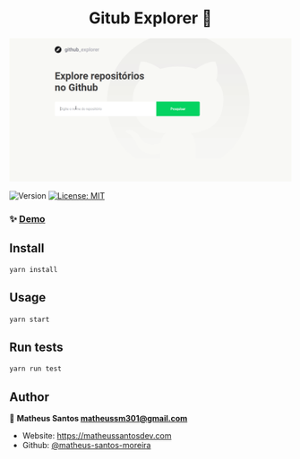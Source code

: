 <h1 align="center">Gitub Explorer 🧭</h1>
<p align="center">
<img alt="Github Explorer" src="./.github/githubexplorer.gif"/>
</P>
<p>
  <img alt="Version" src="https://img.shields.io/badge/version-0.1.0-blue.svg?cacheSeconds=2592000" />
  <a href="#" target="_blank">
    <img alt="License: MIT" src="https://img.shields.io/badge/License-MIT-yellow.svg" />
  </a>
</p>


### ✨ [Demo](https://githubexplorer-gostack.netlify.app)

## Install

```sh
yarn install
```

## Usage

```sh
yarn start
```

## Run tests

```sh
yarn run test
```

## Author

👤 **Matheus Santos <matheussm301@gmail.com>**

* Website: https://matheussantosdev.com
* Github: [@matheus-santos-moreira](https://github.com/matheus-santos-moreira)
